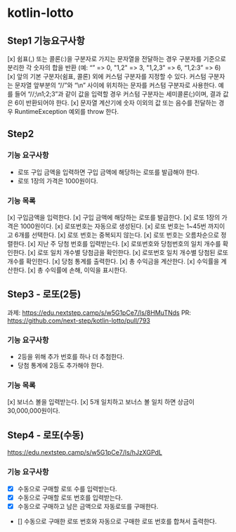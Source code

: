 # kotlin-lotto

## Step1 기능요구사항
[x] 쉼표(,) 또는 콜론(:)을 구분자로 가지는 문자열을 전달하는 경우 구분자를 기준으로 분리한 각 숫자의 합을 반환 (예: “” => 0, "1,2" => 3, "1,2,3" => 6, “1,2:3” => 6)
[x] 앞의 기본 구분자(쉼표, 콜론) 외에 커스텀 구분자를 지정할 수 있다. 커스텀 구분자는 문자열 앞부분의 “//”와 “\n” 사이에 위치하는 문자를 커스텀 구분자로 사용한다. 예를 들어 “//;\n1;2;3”과 같이 값을 입력할 경우 커스텀 구분자는 세미콜론(;)이며, 결과 값은 6이 반환되어야 한다.
[x] 문자열 계산기에 숫자 이외의 값 또는 음수를 전달하는 경우 RuntimeException 예외를 throw 한다.

## Step2

### 기능 요구사항
* 로또 구입 금액을 입력하면 구입 금액에 해당하는 로또를 발급해야 한다.
* 로또 1장의 가격은 1000원이다.

### 기능 목록
[x] 구입금액을 입력한다.
[x] 구입 금액에 해당하는 로또를 발급한다.
[x] 로또 1장의 가격은 1000원이다.
[x] 로또번호는 자동으로 생성된다.
[x] 로또 번호는 1~45번 까지이고 6개를 선택한다.
[x] 로또 번호는 중복되지 않는다.
[x] 로또 번호는 오름차순으로 정렬한다.
[x] 지난 주 당첨 번호를 입력받는다.
[x] 로또번호와 당첨번호의 일치 개수를 확인한다.
[x] 로또 일치 개수별 당첨금을 확인한다.
[x] 로또번호 일치 개수별 당첨된 로또 개수를 확인한다.
[x] 당첨 통계를 출력한다.
[x] 총 수익금을 계산한다.
[x] 수익률을 계산한다.
[x] 총 수익률에 손해, 이익을 표시한다.

## Step3 - 로또(2등)
과제: https://edu.nextstep.camp/s/w5G1pCe7/ls/8HMuTNds
PR: https://github.com/next-step/kotlin-lotto/pull/793

### 기능 요구사항
* 2등을 위해 추가 번호를 하나 더 추첨한다.
* 당첨 통계에 2등도 추가해야 한다.

### 기능 목록
[x] 보너스 볼을 입력받는다.
[x] 5개 일치하고 보너스 볼 일치 하면 상금이 30,000,000원이다.

## Step4 - 로또(수동)
https://edu.nextstep.camp/s/w5G1pCe7/ls/hJzXGPdL

### 기능 요구사항
* [x] 수동으로 구매할 로또 수를 입력받는다.
* [x] 수동으로 구매할 로또 번호를 입력받는다.
* [x] 수동으로 구매하고 남은 금액으로 자동로또를 구매한다.
* [] 수동으로 구매한 로또 번호와 자동으로 구매한 로또 번호를 합쳐서 출력한다.